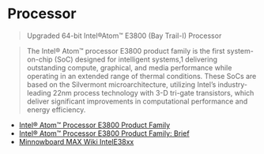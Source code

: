 Processor
==

> Upgraded 64-bit Intel®Atom™ E3800 (Bay Trail-I) Processor 

> The Intel® Atom™ processor E3800 product family is the first system-on-chip (SoC) designed for intelligent systems,1 delivering outstanding compute, graphical, and media performance while operating in an extended range of thermal conditions. These SoCs are based on the Silvermont microarchitecture, utilizing Intel’s industry-leading 22nm process technology with 3-D tri-gate transistors, which deliver significant improvements in computational performance and energy efficiency.

- [Intel® Atom™ Processor E3800 Product Family](http://www.intel.com/content/www/us/en/embedded/products/bay-trail/overview.html)
- [Intel® Atom™ Processor E3800 Product Family: Brief](http://www.intel.com/content/www/us/en/embedded/products/bay-trail/atom-processor-e3800-platform-brief.html)
- [Minnowboard MAX Wiki IntelE38xx](http://wiki.minnowboard.org/IntelE38xx)



